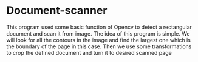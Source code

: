 # Document-scanner
This program used some basic function of Opencv to detect a rectangular document and scan it from image. 
The idea of this program is simple. We will look for all the contours in the image and find the largest one which is the boundary of the page in this case. Then we use some transformations to crop the defined document and turn it to desired scanned page
